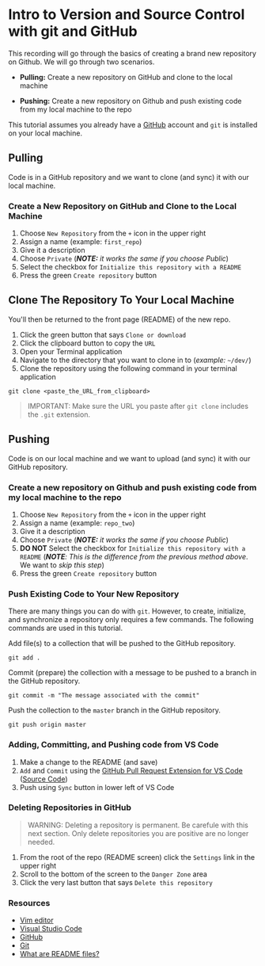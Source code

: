 # Intro to Version and Source Control with git and GitHub

This recording will go through the basics of creating a brand new repository on Github. We will go through two scenarios.

- **Pulling:** Create a new repository on GitHub and clone to the local machine

- **Pushing:** Create a new repository on Github and push existing code from my local machine to the repo

This tutorial assumes you already have a [GitHub](https://github.com/) account and `git` is installed on your local machine.

## Pulling

Code is in a GitHub repository and we want to clone (and sync) it with our local machine.

### Create a New Repository on GitHub and Clone to the Local Machine

1. Choose `New Repository` from the `+` icon in the upper right
2. Assign a name (example: `first_repo`)
3. Give it a description
4. Choose `Private` (***NOTE:** it works the same if you choose Public*)
5. Select the checkbox for `Initialize this repository with a README`
6. Press the green `Create repository` button

## Clone The Repository To Your Local Machine

You'll then be returned to the front page (README) of the new repo.

1. Click the green button that says `Clone or download`
2. Click the clipboard button to copy the `URL`
3. Open your Terminal application
4. Navigate to the directory that you want to clone in to (*example:* `~/dev/`)
5. Clone the repository using the following command in your terminal application

```git
git clone <paste_the_URL_from_clipboard>
```

>IMPORTANT: Make sure the URL you paste after `git clone` includes the `.git` extension.

## Pushing

Code is on our local machine and we want to upload (and sync) it with our GitHub repository.

### Create a new repository on Github and push existing code from my local machine to the repo

1. Choose `New Repository` from the `+` icon in the upper right
2. Assign a name (example: `repo_two`)
3. Give it a description
4. Choose `Private` (***NOTE:** it works the same if you choose Public*)
5. **DO NOT** Select the checkbox for `Initialize this repository with a README` (***NOTE**: This is the difference from the previous method above*. We want to *skip this step*)
6. Press the green `Create repository` button

### Push Existing Code to Your New Repository

There are many things you can do with `git`. However, to create, initialize, and synchronize a repository only requires a few commands.
The following commands are used in this tutorial.

Add file(s) to a collection that will be pushed to the GitHub repository.

```git
git add .
```

Commit (prepare) the collection with a message to be pushed to a branch in the GitHub repository.

```git
git commit -m "The message associated with the commit"
```

Push the collection to the `master` branch in the GitHub repository.

```git
git push origin master
```

### Adding, Committing, and Pushing code from VS Code

1. Make a change to the README (and save)
2. `Add` and `Commit` using the [GitHub Pull Request Extension for VS Code](https://marketplace.visualstudio.com/items?itemName=GitHub.vscode-pull-request-github) ([Source Code](https://github.com/Microsoft/vscode-pull-request-github))
3. Push using `Sync` button in lower left of VS Code

### Deleting Repositories in GitHub

>WARNING: Deleting a repository is permanent. Be carefule with this next section. Only delete repositories you are positive are no longer needed.

1. From the root of the repo (README screen) click the `Settings` link in the upper right
2. Scroll to the bottom of the screen to the `Danger Zone` area
3. Click the very last button that says `Delete this repository`

### Resources

- [Vim editor](https://www.vim.org/)
- [Visual Studio Code](https://code.visualstudio.com/)
- [GitHub](https://github.com/)
- [Git](https://git-scm.com/downloads)
- [What are README files?](https://en.wikipedia.org/wiki/README)
